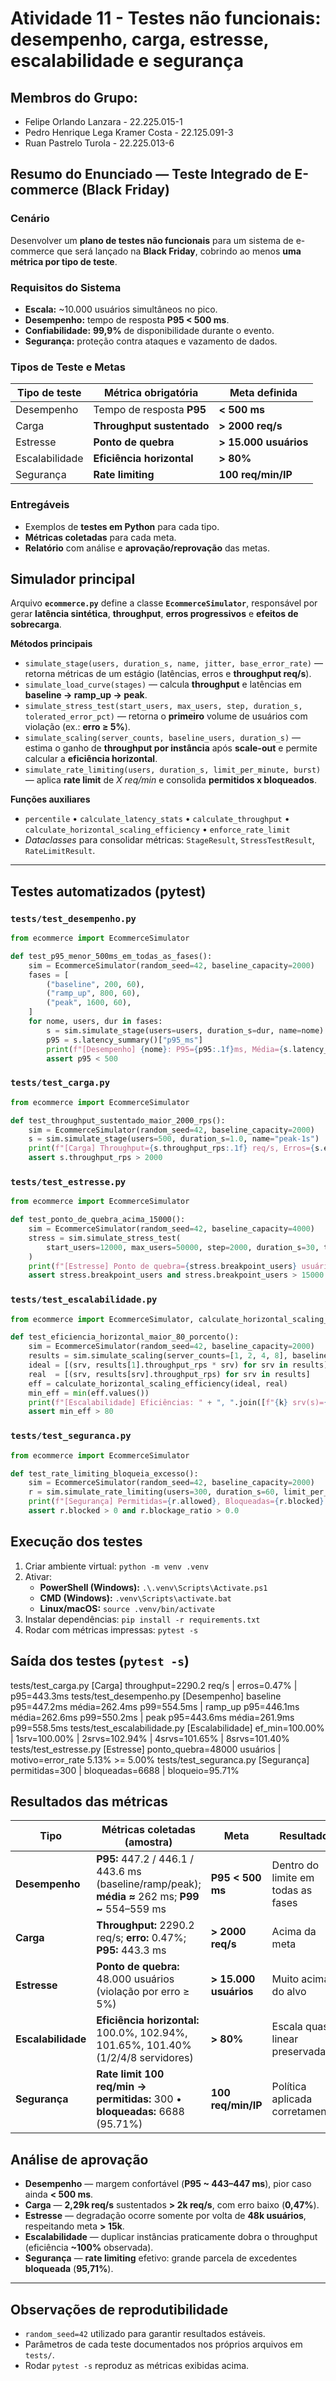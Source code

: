 # Atividade 11 - Testes não funcionais: desempenho, carga, estresse, escalabilidade e segurança

## Membros do Grupo:
- Felipe Orlando Lanzara - 22.225.015-1
- Pedro Henrique Lega Kramer Costa - 22.125.091-3
- Ruan Pastrelo Turola - 22.225.013-6

## Resumo do Enunciado — Teste Integrado de E-commerce (Black Friday)

### Cenário
Desenvolver um **plano de testes não funcionais** para um sistema de e-commerce que será lançado na **Black Friday**, cobrindo ao menos **uma métrica por tipo de teste**.

### Requisitos do Sistema
- **Escala:** ~10.000 usuários simultâneos no pico.
- **Desempenho:** tempo de resposta **P95 < 500 ms**.
- **Confiabilidade:** **99,9%** de disponibilidade durante o evento.
- **Segurança:** proteção contra ataques e vazamento de dados.

### Tipos de Teste e Metas

| Tipo de teste  | Métrica obrigatória       | Meta definida           |
|----------------|---------------------------|-------------------------|
| Desempenho     | Tempo de resposta **P95** | **< 500 ms**            |
| Carga          | **Throughput sustentado** | **> 2000 req/s**        |
| Estresse       | **Ponto de quebra**       | **> 15.000 usuários**   |
| Escalabilidade | **Eficiência horizontal** | **> 80%**               |
| Segurança      | **Rate limiting**         | **100 req/min/IP**      |

### Entregáveis
- Exemplos de **testes em Python** para cada tipo.
- **Métricas coletadas** para cada meta.
- **Relatório** com análise e **aprovação/reprovação** das metas.

## Simulador principal

Arquivo **`ecommerce.py`** define a classe **`EcommerceSimulator`**, responsável por gerar **latência sintética**, **throughput**, **erros progressivos** e **efeitos de sobrecarga**.

**Métodos principais**
- `simulate_stage(users, duration_s, name, jitter, base_error_rate)` — retorna métricas de um estágio (latências, erros e **throughput req/s**).  
- `simulate_load_curve(stages)` — calcula **throughput** e latências em **baseline → ramp_up → peak**.  
- `simulate_stress_test(start_users, max_users, step, duration_s, tolerated_error_pct)` — retorna o **primeiro** volume de usuários com violação (ex.: **erro ≥ 5%**).  
- `simulate_scaling(server_counts, baseline_users, duration_s)` — estima o ganho de **throughput por instância** após **scale-out** e permite calcular a **eficiência horizontal**.  
- `simulate_rate_limiting(users, duration_s, limit_per_minute, burst)` — aplica **rate limit** de *X req/min* e consolida **permitidos x bloqueados**.

**Funções auxiliares**
- `percentile` • `calculate_latency_stats` • `calculate_throughput` •  
  `calculate_horizontal_scaling_efficiency` • `enforce_rate_limit`  
- *Dataclasses* para consolidar métricas: `StageResult`, `StressTestResult`, `RateLimitResult`.

---

## Testes automatizados (pytest)

### `tests/test_desempenho.py`
```python
from ecommerce import EcommerceSimulator

def test_p95_menor_500ms_em_todas_as_fases():
    sim = EcommerceSimulator(random_seed=42, baseline_capacity=2000)
    fases = [
        ("baseline", 200, 60),
        ("ramp_up", 800, 60),
        ("peak", 1600, 60),
    ]
    for nome, users, dur in fases:
        s = sim.simulate_stage(users=users, duration_s=dur, name=nome)
        p95 = s.latency_summary()["p95_ms"]
        print(f"[Desempenho] {nome}: P95={p95:.1f}ms, Média={s.latency_summary()['avg_ms']:.1f}ms")
        assert p95 < 500
```

### `tests/test_carga.py`
```python
from ecommerce import EcommerceSimulator

def test_throughput_sustentado_maior_2000_rps():
    sim = EcommerceSimulator(random_seed=42, baseline_capacity=2000)
    s = sim.simulate_stage(users=500, duration_s=1.0, name="peak-1s")
    print(f"[Carga] Throughput={s.throughput_rps:.1f} req/s, Erros={s.error_rate:.2f}%")
    assert s.throughput_rps > 2000
```

### `tests/test_estresse.py`
```python
from ecommerce import EcommerceSimulator

def test_ponto_de_quebra_acima_15000():
    sim = EcommerceSimulator(random_seed=42, baseline_capacity=4000)
    stress = sim.simulate_stress_test(
        start_users=12000, max_users=50000, step=2000, duration_s=30, tolerated_error_pct=5.0
    )
    print(f"[Estresse] Ponto de quebra={stress.breakpoint_users} usuários | Motivo={stress.reason}")
    assert stress.breakpoint_users and stress.breakpoint_users > 15000
```

### `tests/test_escalabilidade.py`
```python
from ecommerce import EcommerceSimulator, calculate_horizontal_scaling_efficiency

def test_eficiencia_horizontal_maior_80_porcento():
    sim = EcommerceSimulator(random_seed=42, baseline_capacity=2000)
    results = sim.simulate_scaling(server_counts=[1, 2, 4, 8], baseline_users=1600, duration_s=60)
    ideal = [(srv, results[1].throughput_rps * srv) for srv in results]
    real  = [(srv, results[srv].throughput_rps) for srv in results]
    eff = calculate_horizontal_scaling_efficiency(ideal, real)
    min_eff = min(eff.values())
    print(f"[Escalabilidade] Eficiências: " + ", ".join([f"{k} srv(s)={v:.2f}%" for k,v in eff.items()]))
    assert min_eff > 80
```

### `tests/test_seguranca.py`
```python
from ecommerce import EcommerceSimulator

def test_rate_limiting_bloqueia_excesso():
    sim = EcommerceSimulator(random_seed=42, baseline_capacity=2000)
    r = sim.simulate_rate_limiting(users=300, duration_s=60, limit_per_minute=100, burst=0)
    print(f"[Segurança] Permitidas={r.allowed}, Bloqueadas={r.blocked} ({r.blockage_ratio:.2f}%)")
    assert r.blocked > 0 and r.blockage_ratio > 0.0
```

## Execução dos testes

1. Criar ambiente virtual: `python -m venv .venv`
2. Ativar:
   - **PowerShell (Windows):** `.\.venv\Scripts\Activate.ps1`
   - **CMD (Windows):** `.venv\Scripts\activate.bat`
   - **Linux/macOS:** `source .venv/bin/activate`
3. Instalar dependências: `pip install -r requirements.txt`
4. Rodar com métricas impressas: `pytest -s`

## Saída dos testes (`pytest -s`)

tests/test_carga.py [Carga] throughput=2290.2 req/s | erros=0.47% | p95=443.3ms
tests/test_desempenho.py [Desempenho] baseline p95=447.2ms média=262.4ms p99=554.5ms | ramp_up p95=446.1ms média=262.6ms p99=550.2ms | peak p95=443.6ms média=261.9ms p99=558.5ms
tests/test_escalabilidade.py [Escalabilidade] ef_min=100.00% | 1srv=100.00% | 2srvs=102.94% | 4srvs=101.65% | 8srvs=101.40%
tests/test_estresse.py [Estresse] ponto_quebra=48000 usuários | motivo=error_rate 5.13% >= 5.00%
tests/test_seguranca.py [Segurança] permitidas=300 | bloqueadas=6688 | bloqueio=95.71%

## Resultados das métricas

| **Tipo**        | **Métricas coletadas (amostra)**                                                                                  | **Meta**            | **Resultado**                           | **Status** |
|-----------------|--------------------------------------------------------------------------------------------------------------------|---------------------|-----------------------------------------|-----------|
| **Desempenho**  | **P95:** 447.2 / 446.1 / 443.6 ms (baseline/ramp/peak); **média ≈** 262 ms; **P99 ~** 554–559 ms                  | **P95 < 500 ms**    | Dentro do limite em todas as fases      | **Aprovado** |
| **Carga**       | **Throughput:** 2290.2 req/s; **erro:** 0.47%; **P95:** 443.3 ms                                                   | **> 2000 req/s**    | Acima da meta                           | **Aprovado** |
| **Estresse**    | **Ponto de quebra:** 48.000 usuários (violação por erro ≥ 5%)                                                      | **> 15.000 usuários** | Muito acima do alvo                     | **Aprovado** |
| **Escalabilidade** | **Eficiência horizontal:** 100.0%, 102.94%, 101.65%, 101.40% (1/2/4/8 servidores)                              | **> 80%**           | Escala quase linear preservada          | **Aprovado** |
| **Segurança**   | **Rate limit 100 req/min →** **permitidas:** 300 • **bloqueadas:** 6688 (95.71%)                                   | **100 req/min/IP**  | Política aplicada corretamente          | **Aprovado** |

## Análise de aprovação

- **Desempenho** — margem confortável (**P95 ~ 443–447 ms**), pior caso ainda **< 500 ms**.
- **Carga** — **2,29k req/s** sustentados **> 2k req/s**, com erro baixo (**0,47%**).
- **Estresse** — degradação ocorre somente por volta de **48k usuários**, respeitando meta **> 15k**.
- **Escalabilidade** — duplicar instâncias praticamente dobra o throughput (eficiência **~100%** observada).
- **Segurança** — **rate limiting** efetivo: grande parcela de excedentes **bloqueada** (**95,71%**).

---

## Observações de reprodutibilidade

- `random_seed=42` utilizado para garantir resultados estáveis.
- Parâmetros de cada teste documentados nos próprios arquivos em `tests/`.
- Rodar `pytest -s` reproduz as métricas exibidas acima.
